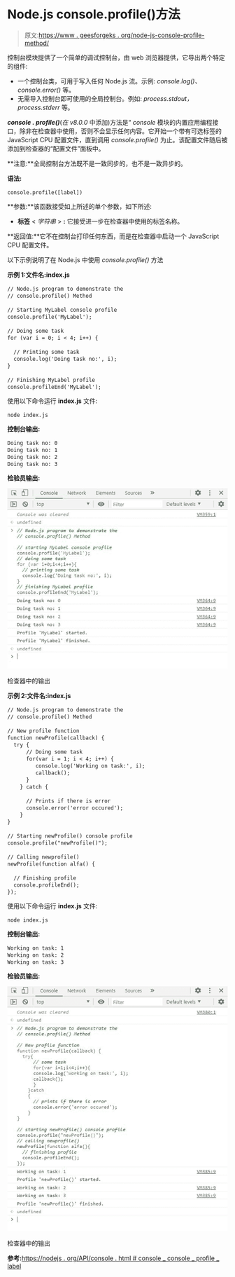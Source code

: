 # Node.js console.profile()方法

> 原文:[https://www . geesforgeks . org/node-js-console-profile-method/](https://www.geeksforgeeks.org/node-js-console-profile-method/)

控制台模块提供了一个简单的调试控制台，由 web 浏览器提供，它导出两个特定的组件:

*   一个控制台类，可用于写入任何 Node.js 流。示例: *console.log()、console.error()* 等。
*   无需导入控制台即可使用的全局控制台。例如: *process.stdout，process.stderr* 等。

***console . profile()***(*在 v8.0.0* 中添加)方法是“ *console* 模块的内置应用编程接口，除非在检查器中使用，否则不会显示任何内容。它开始一个带有可选标签的 JavaScript CPU 配置文件，直到调用 *console.profile()* 为止。该配置文件随后被添加到检查器的“配置文件”面板中。

**注意:**全局控制台方法既不是一致同步的，也不是一致异步的。

**语法:**

```
console.profile([label])

```

**参数:**该函数接受如上所述的单个参数，如下所述:

*   **标签** < *字符串* > **:** 它接受进一步在检查器中使用的标签名称。

**返回值:**它不在控制台打印任何东西，而是在检查器中启动一个 JavaScript CPU 配置文件。

以下示例说明了在 Node.js 中使用 *console.profile()* 方法

**示例 1:文件名:index.js**

```
// Node.js program to demonstrate the 
// console.profile() Method

// Starting MyLabel console profile
console.profile('MyLabel');

// Doing some task
for (var i = 0; i < 4; i++) {

  // Printing some task
  console.log('Doing task no:', i);
}

// Finishing MyLabel profile
console.profileEnd('MyLabel');
```

使用以下命令运行 **index.js** 文件:

```
node index.js

```

**控制台输出:**

```
Doing task no: 0
Doing task no: 1
Doing task no: 2
Doing task no: 3

```

**检验员输出:**

![](img/f3df7ee5cb2f694673841566424393a0.png)

检查器中的输出

**示例 2:文件名:index.js**

```
// Node.js program to demonstrate the 
// console.profile() Method

// New profile function
function newProfile(callback) {      
  try {
      // Doing some task
      for(var i = 1; i < 4; i++) {
         console.log('Working on task:', i);
         callback();      
      }
    } catch {

      // Prints if there is error
      console.error('error occured');
    }
}

// Starting newProfile() console profile
console.profile("newProfile()");

// Calling newprofile()
newProfile(function alfa() {

  // Finishing profile
  console.profileEnd();
});
```

使用以下命令运行 **index.js** 文件:

```
node index.js

```

**控制台输出:**

```
Working on task: 1
Working on task: 2
Working on task: 3

```

**检验员输出:**

![](img/29a5ace9d4646bd0e816fe38900d2227.png)

检查器中的输出

**参考:**[https://nodejs . org/API/console . html # console _ console _ profile _ label](https://nodejs.org/api/console.html#console_console_profile_label)